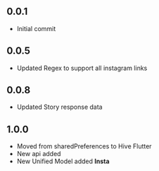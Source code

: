 ## 0.0.1

* Initial commit

## 0.0.5

* Updated Regex to support all instagram links

## 0.0.8

* Updated Story response data

## 1.0.0
* Moved from sharedPreferences to Hive Flutter
* New api added
* New Unified Model added **Insta**